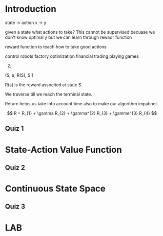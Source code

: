 # Introduction

state -> action
x -> y

given a state what actions to take? This cannot be supervised becuase we don't know optimal y but we can learn through rewadr function

reward function to teach how to take good actions

control robots
factory optimization
financial trading
playing games

2. 

(S, a, R(S), S')

R(s) is the reward associted at state S.

We traverse till we reach the terminal state.

Return helps us take into account time also to make our algorithm impatinet.

$$ R = R_{1} + \gamma R_{2} + \gamma^{2} R_{3} + \gamme^{3} R_{4} $$

## Quiz 1


# State-Action Value Function

## Quiz 2

# Continuous State Space

## Quiz 3

# LAB
